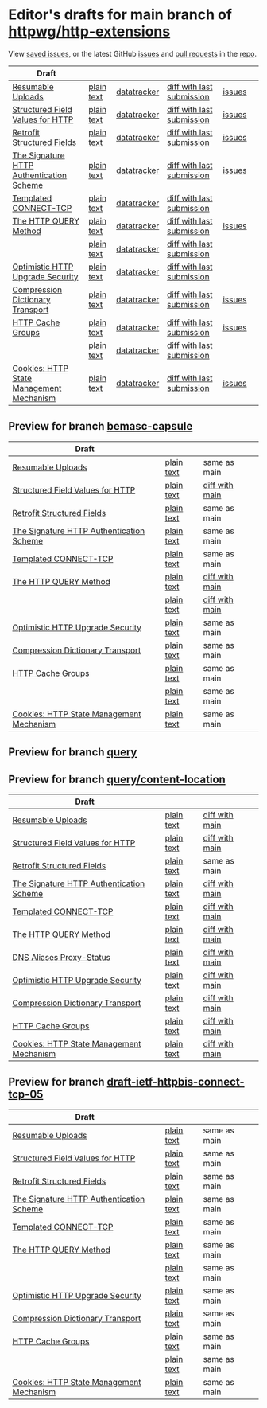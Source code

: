 # Editor's drafts for main branch of [httpwg/http-extensions](https://github.com/httpwg/http-extensions)

View [saved issues](issues.html), or the latest GitHub [issues](https://github.com/httpwg/http-extensions/issues) and [pull requests](https://github.com/httpwg/http-extensions/pulls) in the [repo](https://github.com/httpwg/http-extensions).

| Draft |     |     |     |     |     |
| ----- | --- | --- | --- | --- | --- |
| [Resumable Uploads](./draft-ietf-httpbis-resumable-upload.html "Resumable Uploads for HTTP (HTML)") | [plain text](./draft-ietf-httpbis-resumable-upload.txt "Resumable Uploads for HTTP (Text)") | [datatracker](https://datatracker.ietf.org/doc/draft-ietf-httpbis-resumable-upload "Datatracker for draft-ietf-httpbis-resumable-upload") | [diff with last submission](https://author-tools.ietf.org/api/iddiff?doc_1=draft-ietf-httpbis-resumable-upload&url_2=https://httpwg.github.io/http-extensions/draft-ietf-httpbis-resumable-upload.txt) | [issues](https://github.com/httpwg/http-extensions/labels/resumable-upload) |
| [Structured Field Values for HTTP](./draft-ietf-httpbis-sfbis.html "Structured Field Values for HTTP (HTML)") | [plain text](./draft-ietf-httpbis-sfbis.txt "Structured Field Values for HTTP (Text)") | [datatracker](https://datatracker.ietf.org/doc/draft-ietf-httpbis-sfbis "Datatracker for draft-ietf-httpbis-sfbis") | [diff with last submission](https://author-tools.ietf.org/api/iddiff?doc_1=draft-ietf-httpbis-sfbis&url_2=https://httpwg.github.io/http-extensions/draft-ietf-httpbis-sfbis.txt) | [issues](https://github.com/httpwg/http-extensions/labels/header-structure) |
| [Retrofit Structured Fields](./draft-ietf-httpbis-retrofit.html "Retrofit Structured Fields for HTTP (HTML)") | [plain text](./draft-ietf-httpbis-retrofit.txt "Retrofit Structured Fields for HTTP (Text)") | [datatracker](https://datatracker.ietf.org/doc/draft-ietf-httpbis-retrofit "Datatracker for draft-ietf-httpbis-retrofit") | [diff with last submission](https://author-tools.ietf.org/api/iddiff?doc_1=draft-ietf-httpbis-retrofit&url_2=https://httpwg.github.io/http-extensions/draft-ietf-httpbis-retrofit.txt) | [issues](https://github.com/httpwg/http-extensions/labels/retrofit) |
| [The Signature HTTP Authentication Scheme](./draft-ietf-httpbis-unprompted-auth.html "The Signature HTTP Authentication Scheme (HTML)") | [plain text](./draft-ietf-httpbis-unprompted-auth.txt "The Signature HTTP Authentication Scheme (Text)") | [datatracker](https://datatracker.ietf.org/doc/draft-ietf-httpbis-unprompted-auth "Datatracker for draft-ietf-httpbis-unprompted-auth") | [diff with last submission](https://author-tools.ietf.org/api/iddiff?doc_1=draft-ietf-httpbis-unprompted-auth&url_2=https://httpwg.github.io/http-extensions/draft-ietf-httpbis-unprompted-auth.txt) | [issues](https://github.com/httpwg/http-extensions/labels/unprompted-auth) |
| [Templated CONNECT-TCP](./draft-ietf-httpbis-connect-tcp.html "Template-Driven HTTP CONNECT Proxying for TCP (HTML)") | [plain text](./draft-ietf-httpbis-connect-tcp.txt "Template-Driven HTTP CONNECT Proxying for TCP (Text)") | [datatracker](https://datatracker.ietf.org/doc/draft-ietf-httpbis-connect-tcp "Datatracker for draft-ietf-httpbis-connect-tcp") | [diff with last submission](https://author-tools.ietf.org/api/iddiff?doc_1=draft-ietf-httpbis-connect-tcp&url_2=https://httpwg.github.io/http-extensions/draft-ietf-httpbis-connect-tcp.txt) |  |
| [The HTTP QUERY Method](./draft-ietf-httpbis-safe-method-w-body.html "The HTTP QUERY Method (HTML)") | [plain text](./draft-ietf-httpbis-safe-method-w-body.txt "The HTTP QUERY Method (Text)") | [datatracker](https://datatracker.ietf.org/doc/draft-ietf-httpbis-safe-method-w-body "Datatracker for draft-ietf-httpbis-safe-method-w-body") | [diff with last submission](https://author-tools.ietf.org/api/iddiff?doc_1=draft-ietf-httpbis-safe-method-w-body&url_2=https://httpwg.github.io/http-extensions/draft-ietf-httpbis-safe-method-w-body.txt) | [issues](https://github.com/httpwg/http-extensions/labels/safe-method-w-body) |
| [](./draft-ietf-httpbis-zstd-window-size.html " (HTML)") | [plain text](./draft-ietf-httpbis-zstd-window-size.txt " (Text)") | [datatracker](https://datatracker.ietf.org/doc/draft-ietf-httpbis-zstd-window-size "Datatracker for draft-ietf-httpbis-zstd-window-size") | [diff with last submission](https://author-tools.ietf.org/api/iddiff?doc_1=draft-ietf-httpbis-zstd-window-size&url_2=https://httpwg.github.io/http-extensions/draft-ietf-httpbis-zstd-window-size.txt) |  |
| [Optimistic HTTP Upgrade Security](./draft-ietf-httpbis-optimistic-upgrade.html "Security Considerations for Optimistic Use of HTTP Upgrade (HTML)") | [plain text](./draft-ietf-httpbis-optimistic-upgrade.txt "Security Considerations for Optimistic Use of HTTP Upgrade (Text)") | [datatracker](https://datatracker.ietf.org/doc/draft-ietf-httpbis-optimistic-upgrade "Datatracker for draft-ietf-httpbis-optimistic-upgrade") | [diff with last submission](https://author-tools.ietf.org/api/iddiff?doc_1=draft-ietf-httpbis-optimistic-upgrade&url_2=https://httpwg.github.io/http-extensions/draft-ietf-httpbis-optimistic-upgrade.txt) |  |
| [Compression Dictionary Transport](./draft-ietf-httpbis-compression-dictionary.html "Compression Dictionary Transport (HTML)") | [plain text](./draft-ietf-httpbis-compression-dictionary.txt "Compression Dictionary Transport (Text)") | [datatracker](https://datatracker.ietf.org/doc/draft-ietf-httpbis-compression-dictionary "Datatracker for draft-ietf-httpbis-compression-dictionary") | [diff with last submission](https://author-tools.ietf.org/api/iddiff?doc_1=draft-ietf-httpbis-compression-dictionary&url_2=https://httpwg.github.io/http-extensions/draft-ietf-httpbis-compression-dictionary.txt) | [issues](https://github.com/httpwg/http-extensions/labels/compression-dictionary) |
| [HTTP Cache Groups](./draft-ietf-httpbis-cache-groups.html "HTTP Cache Groups (HTML)") | [plain text](./draft-ietf-httpbis-cache-groups.txt "HTTP Cache Groups (Text)") | [datatracker](https://datatracker.ietf.org/doc/draft-ietf-httpbis-cache-groups "Datatracker for draft-ietf-httpbis-cache-groups") | [diff with last submission](https://author-tools.ietf.org/api/iddiff?doc_1=draft-ietf-httpbis-cache-groups&url_2=https://httpwg.github.io/http-extensions/draft-ietf-httpbis-cache-groups.txt) | [issues](https://github.com/httpwg/http-extensions/labels/cache-groups) |
| [](./draft-ietf-httpbis-secondary-server-certs.html " (HTML)") | [plain text](./draft-ietf-httpbis-secondary-server-certs.txt " (Text)") | [datatracker](https://datatracker.ietf.org/doc/draft-ietf-httpbis-secondary-server-certs "Datatracker for draft-ietf-httpbis-secondary-server-certs") | [diff with last submission](https://author-tools.ietf.org/api/iddiff?doc_1=draft-ietf-httpbis-secondary-server-certs&url_2=https://httpwg.github.io/http-extensions/draft-ietf-httpbis-secondary-server-certs.txt) |  |
| [Cookies: HTTP State Management Mechanism](./draft-ietf-httpbis-rfc6265bis.html "Cookies: HTTP State Management Mechanism (HTML)") | [plain text](./draft-ietf-httpbis-rfc6265bis.txt "Cookies: HTTP State Management Mechanism (Text)") | [datatracker](https://datatracker.ietf.org/doc/draft-ietf-httpbis-rfc6265bis "Datatracker for draft-ietf-httpbis-rfc6265bis") | [diff with last submission](https://author-tools.ietf.org/api/iddiff?doc_1=draft-ietf-httpbis-rfc6265bis&url_2=https://httpwg.github.io/http-extensions/draft-ietf-httpbis-rfc6265bis.txt) | [issues](https://github.com/httpwg/http-extensions/labels/6265bis) |

## Preview for branch [bemasc-capsule](bemasc-capsule)

| Draft |     |     |     |
| ----- | --- | --- | --- |
| [Resumable Uploads](bemasc-capsule/draft-ietf-httpbis-resumable-upload.html "Resumable Uploads for HTTP (HTML)") | [plain text](bemasc-capsule/draft-ietf-httpbis-resumable-upload.txt "Resumable Uploads for HTTP (Text)") | same as main |
| [Structured Field Values for HTTP](bemasc-capsule/draft-ietf-httpbis-sfbis.html "Structured Field Values for HTTP (HTML)") | [plain text](bemasc-capsule/draft-ietf-httpbis-sfbis.txt "Structured Field Values for HTTP (Text)") | [diff with main](https://author-tools.ietf.org/api/iddiff?url_1=https://httpwg.github.io/http-extensions/draft-ietf-httpbis-sfbis.txt&url_2=https://httpwg.github.io/http-extensions/bemasc-capsule/draft-ietf-httpbis-sfbis.txt) |
| [Retrofit Structured Fields](bemasc-capsule/draft-ietf-httpbis-retrofit.html "Retrofit Structured Fields for HTTP (HTML)") | [plain text](bemasc-capsule/draft-ietf-httpbis-retrofit.txt "Retrofit Structured Fields for HTTP (Text)") | same as main |
| [The Signature HTTP Authentication Scheme](bemasc-capsule/draft-ietf-httpbis-unprompted-auth.html "The Signature HTTP Authentication Scheme (HTML)") | [plain text](bemasc-capsule/draft-ietf-httpbis-unprompted-auth.txt "The Signature HTTP Authentication Scheme (Text)") | same as main |
| [Templated CONNECT-TCP](bemasc-capsule/draft-ietf-httpbis-connect-tcp.html "Template-Driven HTTP CONNECT Proxying for TCP (HTML)") | [plain text](bemasc-capsule/draft-ietf-httpbis-connect-tcp.txt "Template-Driven HTTP CONNECT Proxying for TCP (Text)") | same as main |
| [The HTTP QUERY Method](bemasc-capsule/draft-ietf-httpbis-safe-method-w-body.html "The HTTP QUERY Method (HTML)") | [plain text](bemasc-capsule/draft-ietf-httpbis-safe-method-w-body.txt "The HTTP QUERY Method (Text)") | [diff with main](https://author-tools.ietf.org/api/iddiff?url_1=https://httpwg.github.io/http-extensions/draft-ietf-httpbis-safe-method-w-body.txt&url_2=https://httpwg.github.io/http-extensions/bemasc-capsule/draft-ietf-httpbis-safe-method-w-body.txt) |
| [](bemasc-capsule/draft-ietf-httpbis-zstd-window-size.html " (HTML)") | [plain text](bemasc-capsule/draft-ietf-httpbis-zstd-window-size.txt " (Text)") | [diff with main](https://author-tools.ietf.org/api/iddiff?url_1=https://httpwg.github.io/http-extensions/draft-ietf-httpbis-zstd-window-size.txt&url_2=https://httpwg.github.io/http-extensions/bemasc-capsule/draft-ietf-httpbis-zstd-window-size.txt) |
| [Optimistic HTTP Upgrade Security](bemasc-capsule/draft-ietf-httpbis-optimistic-upgrade.html "Security Considerations for Optimistic Use of HTTP Upgrade (HTML)") | [plain text](bemasc-capsule/draft-ietf-httpbis-optimistic-upgrade.txt "Security Considerations for Optimistic Use of HTTP Upgrade (Text)") | same as main |
| [Compression Dictionary Transport](bemasc-capsule/draft-ietf-httpbis-compression-dictionary.html "Compression Dictionary Transport (HTML)") | [plain text](bemasc-capsule/draft-ietf-httpbis-compression-dictionary.txt "Compression Dictionary Transport (Text)") | same as main |
| [HTTP Cache Groups](bemasc-capsule/draft-ietf-httpbis-cache-groups.html "HTTP Cache Groups (HTML)") | [plain text](bemasc-capsule/draft-ietf-httpbis-cache-groups.txt "HTTP Cache Groups (Text)") | same as main |
| [](bemasc-capsule/draft-ietf-httpbis-secondary-server-certs.html " (HTML)") | [plain text](bemasc-capsule/draft-ietf-httpbis-secondary-server-certs.txt " (Text)") | same as main |
| [Cookies: HTTP State Management Mechanism](bemasc-capsule/draft-ietf-httpbis-rfc6265bis.html "Cookies: HTTP State Management Mechanism (HTML)") | [plain text](bemasc-capsule/draft-ietf-httpbis-rfc6265bis.txt "Cookies: HTTP State Management Mechanism (Text)") | same as main |

## Preview for branch [query](query)

## Preview for branch [query/content-location](query/content-location)

| Draft |     |     |     |
| ----- | --- | --- | --- |
| [Resumable Uploads](query/content-location/draft-ietf-httpbis-resumable-upload.html "Resumable Uploads for HTTP (HTML)") | [plain text](query/content-location/draft-ietf-httpbis-resumable-upload.txt "Resumable Uploads for HTTP (Text)") | [diff with main](https://author-tools.ietf.org/api/iddiff?url_1=https://httpwg.github.io/http-extensions/draft-ietf-httpbis-resumable-upload.txt&url_2=https://httpwg.github.io/http-extensions/query/content-location/draft-ietf-httpbis-resumable-upload.txt) |
| [Structured Field Values for HTTP](query/content-location/draft-ietf-httpbis-sfbis.html "Structured Field Values for HTTP (HTML)") | [plain text](query/content-location/draft-ietf-httpbis-sfbis.txt "Structured Field Values for HTTP (Text)") | [diff with main](https://author-tools.ietf.org/api/iddiff?url_1=https://httpwg.github.io/http-extensions/draft-ietf-httpbis-sfbis.txt&url_2=https://httpwg.github.io/http-extensions/query/content-location/draft-ietf-httpbis-sfbis.txt) |
| [Retrofit Structured Fields](query/content-location/draft-ietf-httpbis-retrofit.html "Retrofit Structured Fields for HTTP (HTML)") | [plain text](query/content-location/draft-ietf-httpbis-retrofit.txt "Retrofit Structured Fields for HTTP (Text)") | same as main |
| [The Signature HTTP Authentication Scheme](query/content-location/draft-ietf-httpbis-unprompted-auth.html "The Signature HTTP Authentication Scheme (HTML)") | [plain text](query/content-location/draft-ietf-httpbis-unprompted-auth.txt "The Signature HTTP Authentication Scheme (Text)") | [diff with main](https://author-tools.ietf.org/api/iddiff?url_1=https://httpwg.github.io/http-extensions/draft-ietf-httpbis-unprompted-auth.txt&url_2=https://httpwg.github.io/http-extensions/query/content-location/draft-ietf-httpbis-unprompted-auth.txt) |
| [Templated CONNECT-TCP](query/content-location/draft-ietf-httpbis-connect-tcp.html "Template-Driven HTTP CONNECT Proxying for TCP (HTML)") | [plain text](query/content-location/draft-ietf-httpbis-connect-tcp.txt "Template-Driven HTTP CONNECT Proxying for TCP (Text)") | [diff with main](https://author-tools.ietf.org/api/iddiff?url_1=https://httpwg.github.io/http-extensions/draft-ietf-httpbis-connect-tcp.txt&url_2=https://httpwg.github.io/http-extensions/query/content-location/draft-ietf-httpbis-connect-tcp.txt) |
| [The HTTP QUERY Method](query/content-location/draft-ietf-httpbis-safe-method-w-body.html "The HTTP QUERY Method (HTML)") | [plain text](query/content-location/draft-ietf-httpbis-safe-method-w-body.txt "The HTTP QUERY Method (Text)") | [diff with main](https://author-tools.ietf.org/api/iddiff?url_1=https://httpwg.github.io/http-extensions/draft-ietf-httpbis-safe-method-w-body.txt&url_2=https://httpwg.github.io/http-extensions/query/content-location/draft-ietf-httpbis-safe-method-w-body.txt) |
| [DNS Aliases Proxy-Status](query/content-location/draft-ietf-httpbis-alias-proxy-status.html "HTTP Proxy-Status Parameter for Next-Hop Aliases (HTML)") | [plain text](query/content-location/draft-ietf-httpbis-alias-proxy-status.txt "HTTP Proxy-Status Parameter for Next-Hop Aliases (Text)") | [diff with main](https://author-tools.ietf.org/api/iddiff?url_1=https://httpwg.github.io/http-extensions/draft-ietf-httpbis-alias-proxy-status.txt&url_2=https://httpwg.github.io/http-extensions/query/content-location/draft-ietf-httpbis-alias-proxy-status.txt) |
| [Optimistic HTTP Upgrade Security](query/content-location/draft-ietf-httpbis-optimistic-upgrade.html "Security Considerations for Optimistic Use of HTTP Upgrade (HTML)") | [plain text](query/content-location/draft-ietf-httpbis-optimistic-upgrade.txt "Security Considerations for Optimistic Use of HTTP Upgrade (Text)") | [diff with main](https://author-tools.ietf.org/api/iddiff?url_1=https://httpwg.github.io/http-extensions/draft-ietf-httpbis-optimistic-upgrade.txt&url_2=https://httpwg.github.io/http-extensions/query/content-location/draft-ietf-httpbis-optimistic-upgrade.txt) |
| [Compression Dictionary Transport](query/content-location/draft-ietf-httpbis-compression-dictionary.html "Compression Dictionary Transport (HTML)") | [plain text](query/content-location/draft-ietf-httpbis-compression-dictionary.txt "Compression Dictionary Transport (Text)") | [diff with main](https://author-tools.ietf.org/api/iddiff?url_1=https://httpwg.github.io/http-extensions/draft-ietf-httpbis-compression-dictionary.txt&url_2=https://httpwg.github.io/http-extensions/query/content-location/draft-ietf-httpbis-compression-dictionary.txt) |
| [HTTP Cache Groups](query/content-location/draft-ietf-httpbis-cache-groups.html "HTTP Cache Groups (HTML)") | [plain text](query/content-location/draft-ietf-httpbis-cache-groups.txt "HTTP Cache Groups (Text)") | [diff with main](https://author-tools.ietf.org/api/iddiff?url_1=https://httpwg.github.io/http-extensions/draft-ietf-httpbis-cache-groups.txt&url_2=https://httpwg.github.io/http-extensions/query/content-location/draft-ietf-httpbis-cache-groups.txt) |
| [Cookies: HTTP State Management Mechanism](query/content-location/draft-ietf-httpbis-rfc6265bis.html "Cookies: HTTP State Management Mechanism (HTML)") | [plain text](query/content-location/draft-ietf-httpbis-rfc6265bis.txt "Cookies: HTTP State Management Mechanism (Text)") | [diff with main](https://author-tools.ietf.org/api/iddiff?url_1=https://httpwg.github.io/http-extensions/draft-ietf-httpbis-rfc6265bis.txt&url_2=https://httpwg.github.io/http-extensions/query/content-location/draft-ietf-httpbis-rfc6265bis.txt) |

## Preview for branch [draft-ietf-httpbis-connect-tcp-05](draft-ietf-httpbis-connect-tcp-05)

| Draft |     |     |     |
| ----- | --- | --- | --- |
| [Resumable Uploads](draft-ietf-httpbis-connect-tcp-05/draft-ietf-httpbis-resumable-upload.html "Resumable Uploads for HTTP (HTML)") | [plain text](draft-ietf-httpbis-connect-tcp-05/draft-ietf-httpbis-resumable-upload.txt "Resumable Uploads for HTTP (Text)") | same as main |
| [Structured Field Values for HTTP](draft-ietf-httpbis-connect-tcp-05/draft-ietf-httpbis-sfbis.html "Structured Field Values for HTTP (HTML)") | [plain text](draft-ietf-httpbis-connect-tcp-05/draft-ietf-httpbis-sfbis.txt "Structured Field Values for HTTP (Text)") | same as main |
| [Retrofit Structured Fields](draft-ietf-httpbis-connect-tcp-05/draft-ietf-httpbis-retrofit.html "Retrofit Structured Fields for HTTP (HTML)") | [plain text](draft-ietf-httpbis-connect-tcp-05/draft-ietf-httpbis-retrofit.txt "Retrofit Structured Fields for HTTP (Text)") | same as main |
| [The Signature HTTP Authentication Scheme](draft-ietf-httpbis-connect-tcp-05/draft-ietf-httpbis-unprompted-auth.html "The Signature HTTP Authentication Scheme (HTML)") | [plain text](draft-ietf-httpbis-connect-tcp-05/draft-ietf-httpbis-unprompted-auth.txt "The Signature HTTP Authentication Scheme (Text)") | same as main |
| [Templated CONNECT-TCP](draft-ietf-httpbis-connect-tcp-05/draft-ietf-httpbis-connect-tcp.html "Template-Driven HTTP CONNECT Proxying for TCP (HTML)") | [plain text](draft-ietf-httpbis-connect-tcp-05/draft-ietf-httpbis-connect-tcp.txt "Template-Driven HTTP CONNECT Proxying for TCP (Text)") | same as main |
| [The HTTP QUERY Method](draft-ietf-httpbis-connect-tcp-05/draft-ietf-httpbis-safe-method-w-body.html "The HTTP QUERY Method (HTML)") | [plain text](draft-ietf-httpbis-connect-tcp-05/draft-ietf-httpbis-safe-method-w-body.txt "The HTTP QUERY Method (Text)") | same as main |
| [](draft-ietf-httpbis-connect-tcp-05/draft-ietf-httpbis-zstd-window-size.html " (HTML)") | [plain text](draft-ietf-httpbis-connect-tcp-05/draft-ietf-httpbis-zstd-window-size.txt " (Text)") | same as main |
| [Optimistic HTTP Upgrade Security](draft-ietf-httpbis-connect-tcp-05/draft-ietf-httpbis-optimistic-upgrade.html "Security Considerations for Optimistic Use of HTTP Upgrade (HTML)") | [plain text](draft-ietf-httpbis-connect-tcp-05/draft-ietf-httpbis-optimistic-upgrade.txt "Security Considerations for Optimistic Use of HTTP Upgrade (Text)") | same as main |
| [Compression Dictionary Transport](draft-ietf-httpbis-connect-tcp-05/draft-ietf-httpbis-compression-dictionary.html "Compression Dictionary Transport (HTML)") | [plain text](draft-ietf-httpbis-connect-tcp-05/draft-ietf-httpbis-compression-dictionary.txt "Compression Dictionary Transport (Text)") | same as main |
| [HTTP Cache Groups](draft-ietf-httpbis-connect-tcp-05/draft-ietf-httpbis-cache-groups.html "HTTP Cache Groups (HTML)") | [plain text](draft-ietf-httpbis-connect-tcp-05/draft-ietf-httpbis-cache-groups.txt "HTTP Cache Groups (Text)") | same as main |
| [](draft-ietf-httpbis-connect-tcp-05/draft-ietf-httpbis-secondary-server-certs.html " (HTML)") | [plain text](draft-ietf-httpbis-connect-tcp-05/draft-ietf-httpbis-secondary-server-certs.txt " (Text)") | same as main |
| [Cookies: HTTP State Management Mechanism](draft-ietf-httpbis-connect-tcp-05/draft-ietf-httpbis-rfc6265bis.html "Cookies: HTTP State Management Mechanism (HTML)") | [plain text](draft-ietf-httpbis-connect-tcp-05/draft-ietf-httpbis-rfc6265bis.txt "Cookies: HTTP State Management Mechanism (Text)") | same as main |

